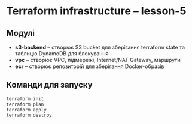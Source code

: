 # Terraform infrastructure – lesson-5

## Модулі

- **s3-backend** – створює S3 bucket для зберігання terraform state та таблицю
  DynamoDB для блокування
- **vpc** – створює VPC, підмережі, Internet/NAT Gateway, маршрути
- **ecr** – створює репозиторій для зберігання Docker-образів

## Команди для запуску

```bash
terraform init
terraform plan
terraform apply
terraform destroy

```
